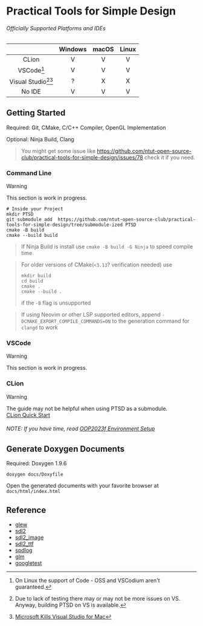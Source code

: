 # Practical Tools for Simple Design

###### Officially Supported Platforms and IDEs

|                                | Windows | macOS | Linux |
|:------------------------------:|:-------:|:-----:|:-----:|
|             CLion              |    V    |   V   |   V   |
|        VSCode[^codeoss]        |    V    |   V   |   V   |
| Visual Studio[^novs][^vsmacos] |    ?    |   X   |   X   |
|             No IDE             |    V    |   V   |   V   |

[^vsmacos]: [Microsoft Kills Visual Studio for Mac](https://visualstudiomagazine.com/articles/2023/08/30/vs-for-mac-retirement.aspx)
[^codeoss]: On Linux the support of Code - OSS and VSCodium aren't guaranteed.
[^novs]: Due to lack of testing there may or may not be more issues on VS. Anyway, building PTSD on VS is available.

## Getting Started

Required: Git, CMake, C/C++ Compiler, OpenGL Implementation

Optional: Ninja Build, Clang

> You might get some issue like https://github.com/ntut-open-source-club/practical-tools-for-simple-design/issues/78
> check it if you need.

### Command Line

[//]: # (TODO: No IDE Quick Start)
> [!WARNING]  
> This section is work in progress.

```
# Inside your Project
mkdir PTSD
git submodule add  https://github.com/ntut-open-source-club/practical-tools-for-simple-design/tree/submodule-ized PTSD
cmake -B build
cmake --build build
```

> If Ninja Build is install use `cmake -B build -G Ninja` to speed compile time

> For older versions of CMake(`<3.13`? verification needed) use
> ```
> mkdir build
> cd build
> cmake .
> cmake --build .
> ```
> if the `-B` flag is unsupported

> If using Neovim or other LSP supported editors, append `-DCMAKE_EXPORT_COMPILE_COMMANDS=ON` to the generation command
> for `clangd` to work

### VSCode

[//]: # (TODO: VSCode Quick Start)
> [!WARNING]  
> This section is work in progress.

### CLion

[//]: #
> [!WARNING]  
> The guide may not be helpful when using PTSD as a submodule.  
> [CLion Quick Start](.github/docs/CLionQuickStart/CLionQuickStart.md)


###### NOTE: If you have time, read [OOP2023f Environment Setup](https://hackmd.io/@OOP2023f/rk2-8cVCh)

## Generate Doxygen Documents

Required: Doxygen 1.9.6

```
doxygen docs/Doxyfile
```

Open the generated documents with your favorite browser at `docs/html/index.html`

## Reference
- [glew](https://github.com/nigels-com/glew)
- [sdl2](https://github.com/libsdl-org/SDL)
- [sdl2_image](https://github.com/libsdl-org/SDL_image)
- [sdl2_ttf](https://github.com/libsdl-org/SDL_ttf)
- [spdlog](https://github.com/gabime/spdlog)
- [glm](https://github.com/g-truc/glm)
- [googletest](https://github.com/google/googletest)
